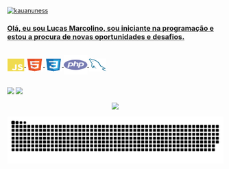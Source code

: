 <p align="left">
  <a href="https://github.com/KauaNuness">
  <img src="https://komarev.com/ghpvc/?username=kauanuness&style=plastic&label=Stalker+visits" alt="kauanuness" />
</p>

### Olá, eu sou Lucas Marcolino, sou iniciante na programação e estou a procura de novas oportunidades e desafios.
 
<div style="display: inline_block"><br>
  <img align="center" alt="Rafa-Js" height="30" width="40" src="https://raw.githubusercontent.com/devicons/devicon/master/icons/javascript/javascript-plain.svg">
  <img align="center" alt="Rafa-HTML" height="30" width="40" src="https://raw.githubusercontent.com/devicons/devicon/master/icons/html5/html5-original.svg">
  <img align="center" alt="Rafa-CSS" height="30" width="40" src="https://raw.githubusercontent.com/devicons/devicon/master/icons/css3/css3-original.svg">
  <img align="center" alt="Rafa-js" height="45" width="55" src="https://raw.githubusercontent.com/devicons/devicon/master/icons/php/php-plain.svg">  
  <!-- <img align="center" alt="Rafa-Csharp" height="30" width="40" src="https://raw.githubusercontent.com/devicons/devicon/master/icons/csharp/csharp-original.svg">-->
  <img align="center" alt="Rafa-js" height="30" width="40" src="https://raw.githubusercontent.com/devicons/devicon/master/icons/mysql/mysql-original.svg">
  <!-- <img align="center" alt="Rafa-js" height="30" width="40" src="https://raw.githubusercontent.com/devicons/devicon/master/icons/ubuntu/ubuntu-plain.svg"> -->
</div>

##

<div>
  <a href = "mailto:lucas.marcolino32@gmail.com"><img src="https://img.shields.io/badge/Gmail-D14836?style=for-the-badge&logo=gmail&logoColor=white" target="_blank"></a>
  <a href="https://www.linkedin.com/in/lucas-marcolino-32409a213/" target="_blank"><img src="https://img.shields.io/badge/-LinkedIn-%230077B5?style=for-the-badge&logo=linkedin&logoColor=white" target="_blank"></a> 
</div>

<br>

<div align="center">
     <img height="180em" src="https://github-readme-stats.vercel.app/api/top-langs/?username=DevForeach&layout=compact&langs_count=7&theme=dracula"/>
</div>

   ![Snake animation](https://github.com/DevForeach/DevForeach/blob/output/github-contribution-grid-snake.svg)
